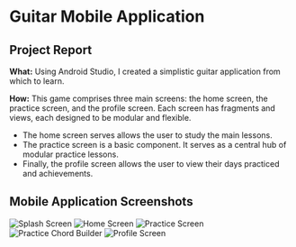 # Guitar Mobile Application
## Project Report
**What:**
Using Android Studio, I created a simplistic guitar application from which to learn.

**How:**
This game comprises three main screens: the home screen, the practice screen, and the profile screen. Each screen has fragments and views, each designed to be modular and flexible.
- The home screen serves allows the user to study the main lessons.
- The practice screen is a basic component. It serves as a central hub of modular practice lessons.
- Finally, the profile screen allows the user to view their days practiced and achievements.

## Mobile Application Screenshots
![Splash Screen](README_images/G_SplashScreen.png)
![Home Screen](README_images/G_HomeScreen.png)
![Practice Screen](README_images/G_PracticeScreen.png)
![Practice Chord Builder](README_images/G_ChordBuilder.png)
![Profile Screen](README_images/G_ProfileScreen.png)
